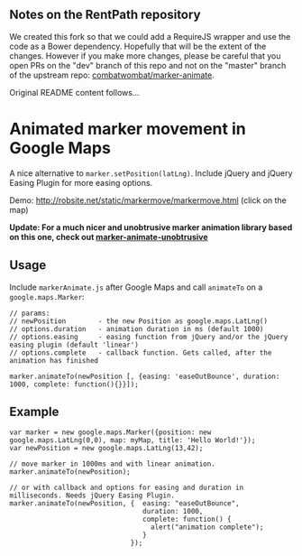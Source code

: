 ## Notes on the RentPath repository

We created this fork so that we could add a RequireJS wrapper and use the code as a Bower dependency. Hopefully that will be the extent of the changes. However if you make more changes, please be careful that you open PRs on the "dev" branch of this repo and not on the "master" branch of the upstream repo: [combatwombat/marker-animate](https://github.com/combatwombat/marker-animate).

Original README content follows...

# Animated marker movement in Google Maps

A nice alternative to `marker.setPosition(latLng)`. Include jQuery and jQuery Easing Plugin for more easing options.

Demo: http://robsite.net/static/markermove/markermove.html (click on the map)

**Update: For a much nicer and unobtrusive marker animation library based on this one, check out [marker-animate-unobtrusive](https://github.com/terikon/marker-animate-unobtrusive)**

## Usage

Include `markerAnimate.js` after Google Maps and call `animateTo` on a `google.maps.Marker`:

    // params:
    // newPosition        - the new Position as google.maps.LatLng()
    // options.duration   - animation duration in ms (default 1000)
    // options.easing     - easing function from jQuery and/or the jQuery easing plugin (default 'linear')
    // options.complete   - callback function. Gets called, after the animation has finished

    marker.animateTo(newPosition [, {easing: 'easeOutBounce', duration: 1000, complete: function(){}}]);

## Example

    var marker = new google.maps.Marker({position: new google.maps.LatLng(0,0), map: myMap, title: 'Hello World!'});
    var newPosition = new google.maps.LatLng(13,42);

    // move marker in 1000ms and with linear animation.
    marker.animateTo(newPosition); 

    // or with callback and options for easing and duration in milliseconds. Needs jQuery Easing Plugin.
    marker.animateTo(newPosition, {  easing: "easeOutBounce",
                                     duration: 1000,
                                     complete: function() {
                                       alert("animation complete");
                                     }
                                  });
